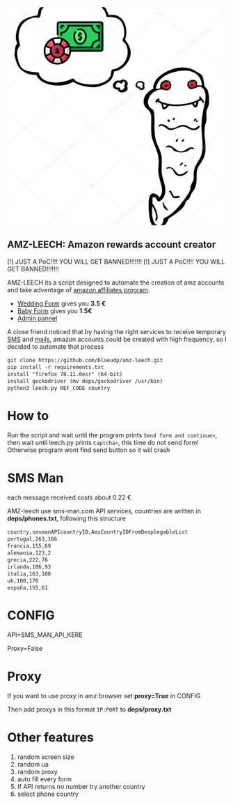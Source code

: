 <img src="amz.jpg" alt="leech" width="500" height="500">

## AMZ-LEECH: Amazon rewards account creator

[!] JUST A PoC!!!! YOU WILL GET BANNED!!!!!!!
[!] JUST A PoC!!!! YOU WILL GET BANNED!!!!!!!

AMZ-LEECH its a script designed to automate the creation of amz accounts and take adventage of [amazon affiliates program](https://afiliados.amazon.es/).

* [Wedding Form](http://www.amazon.es/wedding?tag=) gives you **3.5 €**
* [Baby Form](http://www.amazon.es/baby-reg/homepage?tag=)  gives you **1.5€**
* [Admin pannel](https://afiliados.amazon.es/)

A close friend noticed that by having the right services to receive temporary [SMS](https://sms-man.com) and [mails](https://www.byom.de), amazon accounts could be created with high frequency, so I decided to automate that process

```
git clone https://github.com/blueudp/amz-leech.git
pip install -r requirements.txt
install "firefox 78.11.0esr" (64-bit)
install geckodriver (mv deps/geckodriver /usr/bin)
python3 leech.py REF_CODE country

```

# How to

Run the script and wait until the program prints `Send form and continue>`, then wait until leech.py prints `Captcha>`, this time do not send form!
Otherwise program wont find send button so it will crash


# SMS Man

each message received costs about 0.22 €

AMZ-leech use sms-man.com API services, countries are written in **deps/phones.txt**, following this structure

```
country,smsmanAPIcountryID,AmzCountryIDFromDesplegableList
portugal,263,166
francia,155,69
alemania,123,2
grecia,222,76
irlanda,106,93
italia,163,108
uk,100,170
españa,155,61

```
# CONFIG
API=SMS_MAN_API_KERE

Proxy=False

# Proxy
If you want to use proxy in amz browser set **proxy=True** in CONFIG

Then add proxys in this format `IP:PORT` to **deps/proxy.txt**

# Other features

1. random screen size
2. random ua
3. random proxy
4. auto fill every form
5. If API returns no number try another country
6. select phone country
